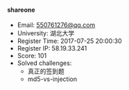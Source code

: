 #### shareone  

* Email: 550761276@qq.com  
* University: 湖北大学  
* Register Time: 2017-07-25 20:00:30  
* Register IP: 58.19.33.241  
* Score: 101  
* Solved challenges: 
  * 真正的签到题  
  * md5-vs-injection  
